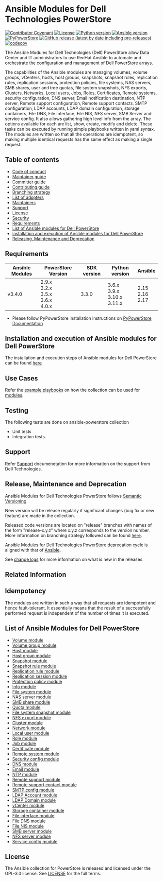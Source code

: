 # Ansible Modules for Dell Technologies PowerStore

[![Contributor Covenant](https://img.shields.io/badge/Contributor%20Covenant-v2.0%20adopted-ff69b4.svg)](https://github.com/dell/ansible-powerstore/blob/main/docs/CODE_OF_CONDUCT.md)
[![License](https://img.shields.io/github/license/dell/ansible-powerstore)](https://github.com/dell/ansible-powerstore/blob/main/LICENSE)
[![Python version](https://img.shields.io/badge/python-3.9.6+-blue.svg)](https://www.python.org/downloads/)
[![Ansible version](https://img.shields.io/badge/ansible-2.15.6+-blue.svg)](https://pypi.org/project/ansible/)
[![PyPowerStore](https://img.shields.io/github/v/release/dell/python-powerstore?include_prereleases&label=PyPowerStore&style=flat-square)](https://github.com/dell/python-powerstore/releases)
[![GitHub release (latest by date including pre-releases)](https://img.shields.io/github/v/release/dell/ansible-powerstore?include_prereleases&label=latest&style=flat-square)](https://github.com/dell/ansible-powerstore/releases)
[![codecov](https://codecov.io/gh/dell/ansible-powerstore/branch/main/graph/badge.svg)](https://app.codecov.io/gh/dell/ansible-powerstore)

The Ansible Modules for Dell Technologies (Dell) PowerStore allow Data Center and IT administrators to use RedHat Ansible to automate and orchestrate the configuration and management of Dell PowerStore arrays.

The capabilities of the Ansible modules are managing volumes, volume groups, vCenters, hosts, host groups, snapshots, snapshot rules, replication rules, replication sessions, protection policies, file systems, NAS servers, SMB shares, user and tree quotas, file system snapshots, NFS exports, Clusters, Networks, Local users, Jobs, Roles, Certificates, Remote systems, security configuration, DNS server, Email notification destination, NTP server, Remote support configuration, Remote support contacts, SMTP configuration, LDAP accounts, LDAP domain configuration, storage containers, File DNS, File interface, File NIS, NFS server, SMB Server and service config. It also allows gathering high level info from the array. The options available for each are list, show, create, modify and delete. These tasks can be executed by running simple playbooks written in yaml syntax. The modules are written so that all the operations are idempotent, so making multiple identical requests has the same effect as making a single request.

## Table of contents

* [Code of conduct](https://github.com/dell/ansible-powerstore/blob/main/docs/CODE_OF_CONDUCT.md)
* [Maintainer guide](https://github.com/dell/ansible-powerstore/blob/main/docs/MAINTAINER_GUIDE.md)
* [Committer guide](https://github.com/dell/ansible-powerstore/blob/main/docs/COMMITTER_GUIDE.md)
* [Contributing guide](https://github.com/dell/ansible-powerstore/blob/main/docs/CONTRIBUTING.md)
* [Branching strategy](https://github.com/dell/ansible-powerstore/blob/main/docs/BRANCHING.md)
* [List of adopters](https://github.com/dell/ansible-powerstore/blob/main/docs/ADOPTERS.md)
* [Maintainers](https://github.com/dell/ansible-powerstore/blob/main/docs/MAINTAINERS.md)
* [Support](https://github.com/dell/ansible-powerstore/blob/main/docs/SUPPORT.md)
* [License](#license)
* [Security](https://github.com/dell/ansible-powerstore/blob/main/docs/SECURITY.md)
* [Requirements](#requirements)
* [List of Ansible modules for Dell PowerStore](#list-of-ansible-modules-for-dell-powerstore)
* [Installation and execution of Ansible modules for Dell PowerStore](#installation-and-execution-of-ansible-modules-for-dell-powerstore)
* [Releasing, Maintenance and Deprecation](#releasing-maintenance-and-deprecation)


## Requirements

   | **Ansible Modules** | **PowerStore Version** | **SDK version** | **Python version** | **Ansible**              |
|---------------------|-----------------------|-----------------|--------------------|--------------------------|
| v3.4.0              | 2.9.x <br> 3.2.x <br> 3.5.x <br> 3.6.x <br> 4.0.x | 3.3.0          | 3.6.x <br> 3.9.x <br> 3.10.x <br> 3.11.x | 2.15 <br> 2.16 <br> 2.17 |


  * Please follow PyPowerStore installation instructions on [PyPowerStore Documentation](https://github.com/dell/python-powerstore)


## Installation and execution of Ansible modules for Dell PowerStore
The installation and execution steps of Ansible modules for Dell PowerStore can be found [here](https://github.com/dell/ansible-powerstore/blob/main/docs/INSTALLATION.md)


## Use Cases
Refer the [example playbooks](https://github.com/dell/ansible-powerstore/tree/main/playbooks) on how the collection can be used for [modules](https://github.com/dell/ansible-powerstore/tree/main/playbooks/modules).


## Testing
The following tests are done on ansible-powerstore collection
- Unit tests
- Integration tests.


## Support
Refer [Support](https://github.com/dell/ansible-powerstore/blob/main/docs/SUPPORT.md) documenetation for more information on the support from Dell Technologies.


## Release, Maintenance and Deprecation
Ansible Modules for Dell Technologies PowerStore follows [Semantic Versioning](https://semver.org/).

New version will be release regularly if significant changes (bug fix or new feature) are made in the collection.

Released code versions are located on "release" branches with names of the form "release-x.y.z" where x.y.z corresponds to the version number. More information on branching strategy followed can be found [here](https://github.com/dell/ansible-powerstore/blob/main/docs/BRANCHING.md).

Ansible Modules for Dell Technologies PowerStore deprecation cycle is aligned with that of [Ansible](https://docs.ansible.com/ansible/latest/dev_guide/module_lifecycle.html).

See [change logs](https://github.com/dell/ansible-powerstore/blob/main/CHANGELOG.rst) for more information on what is new in the releases.


## Related Information

## Idempotency
The modules are written in such a way that all requests are idempotent and hence fault-tolerant. It essentially means that the result of a successfully performed request is independent of the number of times it is executed.

## List of Ansible Modules for Dell PowerStore
* [Volume module](https://github.com/dell/ansible-powerstore/blob/main/docs/modules/volume.rst)
* [Volume group module](https://github.com/dell/ansible-powerstore/blob/main/docs/modules/volumegroup.rst)
* [Host module](https://github.com/dell/ansible-powerstore/blob/main/docs/modules/host.rst)
* [Host group module](https://github.com/dell/ansible-powerstore/blob/main/docs/modules/hostgroup.rst)
* [Snapshot module](https://github.com/dell/ansible-powerstore/blob/main/docs/modules/snapshot.rst)
* [Snapshot rule module](https://github.com/dell/ansible-powerstore/blob/main/docs/modules/snapshotrule.rst)
* [Replication rule module](https://github.com/dell/ansible-powerstore/blob/main/docs/modules/replicationrule.rst)
* [Replication session module](https://github.com/dell/ansible-powerstore/blob/main/docs/modules/replicationsession.rst)
* [Protection policy module](https://github.com/dell/ansible-powerstore/blob/main/docs/modules/protectionpolicy.rst)
* [Info module](https://github.com/dell/ansible-powerstore/blob/main/docs/modules/info.rst)
* [File system module](https://github.com/dell/ansible-powerstore/blob/main/docs/modules/filesystem.rst)
* [NAS server module](https://github.com/dell/ansible-powerstore/blob/main/docs/modules/nasserver.rst)
* [SMB share module](https://github.com/dell/ansible-powerstore/blob/main/docs/modules/smbshare.rst)
* [Quota module](https://github.com/dell/ansible-powerstore/blob/main/docs/modules/quota.rst)
* [File system snapshot module](https://github.com/dell/ansible-powerstore/blob/main/docs/modules/filesystem_snapshot.rst)
* [NFS export module](https://github.com/dell/ansible-powerstore/blob/main/docs/modules/nfs.rst)
* [Cluster module](https://github.com/dell/ansible-powerstore/blob/main/docs/modules/cluster.rst)
* [Network module](https://github.com/dell/ansible-powerstore/blob/main/docs/modules/network.rst)
* [Local user module](https://github.com/dell/ansible-powerstore/blob/main/docs/modules/local_user.rst)
* [Role module](https://github.com/dell/ansible-powerstore/blob/main/docs/modules/role.rst)
* [Job module](https://github.com/dell/ansible-powerstore/blob/main/docs/modules/job.rst)
* [Certificate module](https://github.com/dell/ansible-powerstore/blob/main/docs/modules/certificate.rst)
* [Remote system module](https://github.com/dell/ansible-powerstore/blob/main/docs/modules/remotesystem.rst)
* [Security config module](https://github.com/dell/ansible-powerstore/blob/main/docs/modules/security_config.rst)
* [DNS module](https://github.com/dell/ansible-powerstore/blob/main/docs/modules/dns.rst)
* [Email module](https://github.com/dell/ansible-powerstore/blob/main/docs/modules/email.rst)
* [NTP module](https://github.com/dell/ansible-powerstore/blob/main/docs/modules/ntp.rst)
* [Remote support module](https://github.com/dell/ansible-powerstore/blob/main/docs/modules/remote_support.rst)
* [Remote support contact module](https://github.com/dell/ansible-powerstore/blob/main/docs/modules/remote_support_contact.rst)
* [SMTP config module](https://github.com/dell/ansible-powerstore/blob/main/docs/modules/smtp_config.rst)
* [LDAP Account module](https://github.com/dell/ansible-powerstore/blob/main/docs/modules/ldap_account.rst)
* [LDAP Domain module](https://github.com/dell/ansible-powerstore/blob/main/docs/modules/ldap_domain.rst)
* [vCenter module](https://github.com/dell/ansible-powerstore/blob/main/docs/modules/vcenter.rst)
* [Storage container module](https://github.com/dell/ansible-powerstore/blob/main/docs/modules/storage_container.rst)
* [File interface module](https://github.com/dell/ansible-powerstore/blob/main/docs/modules/file_interface.rst)
* [File DNS module](https://github.com/dell/ansible-powerstore/blob/main/docs/modules/file_dns.rst)
* [File NIS module](https://github.com/dell/ansible-powerstore/blob/main/docs/modules/file_nis.rst)
* [SMB server module](https://github.com/dell/ansible-powerstore/blob/main/docs/modules/smb_server.rst)
* [NFS server module](https://github.com/dell/ansible-powerstore/blob/main/docs/modules/nfs_server.rst)
* [Service config module](https://github.com/dell/ansible-powerstore/blob/main/docs/modules/service_config.rst)


## License
The Ansible collection for PowerStore is released and licensed under the GPL-3.0 license. See [LICENSE](https://github.com/dell/ansible-powerstore/blob/main/LICENSE) for the full terms.